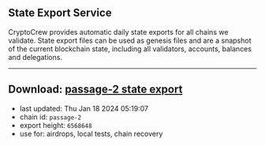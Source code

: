 ## State Export Service
CryptoCrew provides automatic daily state exports for all chains we validate. State export files can be used as genesis files and are a snapshot of the current blockchain state, including all validators, accounts, balances and delegations.

---
**Download: [passage-2 state export](https://dl.ccvalidators.com/SERVICE/passage/passage-2_export_6568648.json)**
---

- last updated: Thu Jan 18 2024 05:19:07
- chain id: `passage-2`
- export height: `6568648`
- use for: airdrops, local tests, chain recovery
